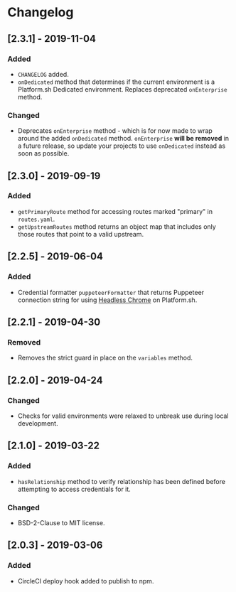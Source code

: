 # Changelog

## [2.3.1] - 2019-11-04

### Added

* `CHANGELOG` added.
* `onDedicated` method that determines if the current environment is a Platform.sh Dedicated environment. Replaces deprecated `onEnterprise` method.

### Changed

* Deprecates `onEnterprise` method - which is for now made to wrap around the added `onDedicated` method. `onEnterprise` **will be removed** in a future release, so update your projects to use `onDedicated` instead as soon as possible.

## [2.3.0] - 2019-09-19

### Added

* `getPrimaryRoute` method for accessing routes marked "primary" in `routes.yaml`.
* `getUpstreamRoutes` method returns an object map that includes only those routes that point to a valid upstream.

## [2.2.5] - 2019-06-04

### Added

* Credential formatter `puppeteerFormatter` that returns Puppeteer connection string for using [Headless Chrome](https://docs.platform.sh/configuration/services/headless-chrome.html) on Platform.sh.

## [2.2.1] - 2019-04-30

### Removed

* Removes the strict guard in place on the `variables` method.

## [2.2.0] - 2019-04-24

### Changed

* Checks for valid environments were relaxed to unbreak use during local development.

## [2.1.0] - 2019-03-22

### Added

* `hasRelationship` method to verify relationship has been defined before attempting to access credentials for it.

### Changed

* BSD-2-Clause to MIT license.

## [2.0.3] - 2019-03-06

### Added

* CircleCI deploy hook added to publish to npm.

